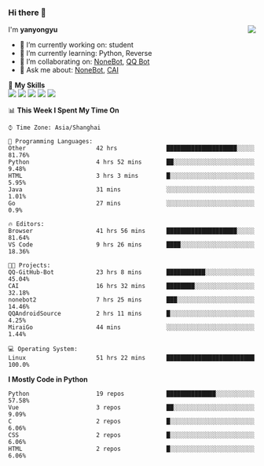 ### Hi there 👋

<a href="#">
  <img align="right" src="https://github-readme-stats.vercel.app/api?username=yanyongyu&count_private=true&show_icons=true&bg_color=15,f2f7fd,E0EAFC" />
</a>

I'm **yanyongyu**

- 🔭 I’m currently working on: student
- 🌱 I’m currently learning: Python, Reverse
- 👯 I’m collaborating on: [NoneBot](https://github.com/nonebot), [QQ Bot](https://github.com/Mrs4s/go-cqhttp)
- 💬 Ask me about: [NoneBot](https://github.com/nonebot), [CAI](https://github.com/cscs181/CAI)

🌟 **My Skills**  
![](https://img.shields.io/badge/-Python-3e74a2?style=flat-square&logo=Python&logoColor=fff)
![](https://img.shields.io/badge/-Vue-4fc08d?style=flat-square&logo=Vue.js&logoColor=fff)
![](https://img.shields.io/badge/-Node.js-339933?style=flat-square&logo=Node.js&logoColor=fff)
![](https://img.shields.io/badge/-Docker-2496ED?style=flat-square&logo=Docker&logoColor=fff)
![](https://img.shields.io/badge/-Linux-000000?style=flat-square&logo=Linux&logoColor=fff)

<!--START_SECTION:waka-->
📊 **This Week I Spent My Time On** 

```text
⌚︎ Time Zone: Asia/Shanghai

💬 Programming Languages: 
Other                    42 hrs              ████████████████████░░░░░   81.76% 
Python                   4 hrs 52 mins       ██░░░░░░░░░░░░░░░░░░░░░░░   9.48% 
HTML                     3 hrs 3 mins        █░░░░░░░░░░░░░░░░░░░░░░░░   5.95% 
Java                     31 mins             ░░░░░░░░░░░░░░░░░░░░░░░░░   1.01% 
Go                       27 mins             ░░░░░░░░░░░░░░░░░░░░░░░░░   0.9%

🔥 Editors: 
Browser                  41 hrs 56 mins      ████████████████████░░░░░   81.64% 
VS Code                  9 hrs 26 mins       ████░░░░░░░░░░░░░░░░░░░░░   18.36%

🐱‍💻 Projects: 
QQ-GitHub-Bot            23 hrs 8 mins       ███████████░░░░░░░░░░░░░░   45.04% 
CAI                      16 hrs 32 mins      ████████░░░░░░░░░░░░░░░░░   32.18% 
nonebot2                 7 hrs 25 mins       ███░░░░░░░░░░░░░░░░░░░░░░   14.46% 
QQAndroidSource          2 hrs 11 mins       █░░░░░░░░░░░░░░░░░░░░░░░░   4.25% 
MiraiGo                  44 mins             ░░░░░░░░░░░░░░░░░░░░░░░░░   1.44%

💻 Operating System: 
Linux                    51 hrs 22 mins      █████████████████████████   100.0%

```

**I Mostly Code in Python** 

```text
Python                   19 repos            ██████████████░░░░░░░░░░░   57.58% 
Vue                      3 repos             ██░░░░░░░░░░░░░░░░░░░░░░░   9.09% 
C                        2 repos             █░░░░░░░░░░░░░░░░░░░░░░░░   6.06% 
CSS                      2 repos             █░░░░░░░░░░░░░░░░░░░░░░░░   6.06% 
HTML                     2 repos             █░░░░░░░░░░░░░░░░░░░░░░░░   6.06%

```



<!--END_SECTION:waka-->
